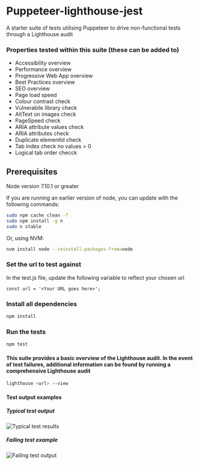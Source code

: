 # Puppeteer-lighthouse-jest
A starter suite of tests utilising Puppeteer to drive non-functional tests through a Lighthouse audit

### Properties tested within this suite (these can be added to)

- Accessibility overview
- Performance overview
- Progressive Web App overview
- Best Practices overview
- SEO overview
- Page load speed
- Colour contrast check
- Vulnerabile library check
- AltText on images check
- PageSpeed check
- ARIA attribute values check
- ARIA attributes check
- Duplicate elementId check
- Tab Index check no values > 0
- Logical tab order checck

## Prerequisites
Node version 7.10.1 or greater

If you are running an earlier version of node, you can update with the following commands:

```bash
sudo npm cache clean -f 
sudo npm install -g n
sudo n stable
```

Or, using NVM:

```bash
nvm install node --reinstall-packages-from=node
```

### Set the url to test against

In the test.js file, update the following variable to reflect your chosen url

```
const url = '<Your URL goes here>';
```

### Install all dependencies

```bash
npm install
```

### Run the tests

```bash
npm test
```

#### This suite provides a basic overview of the Lighthouse audit. In the event of test failures, additional information can be found by running a comprehensive Lighthouse audit

```bash
lighthouse <url> --view
```

#### Test output examples

##### Typical test output

![Typical test results](https://github.com/redbadger/Puppeteer-lighthouse-jest/blob/master/screenshots/Screen%20Shot%202018-07-24%20at%2010.41.56.png?raw=true)


##### Failing test example

![Failing test output](https://github.com/redbadger/Puppeteer-lighthouse-jest/blob/master/screenshots/Screen%20Shot%202018-07-24%20at%2011.33.34.png?raw=true)


